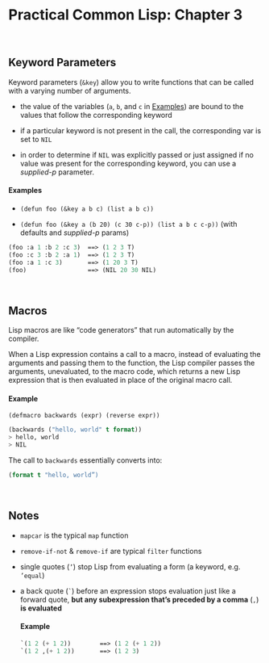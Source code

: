 # Practical Common Lisp: Chapter 3

&nbsp;

## Keyword Parameters
Keyword parameters (`&key`) allow you to write functions that can be called with a varying number of arguments.

- the value of the variables (`a`, `b`, and `c` in [Examples](#keyword_examples))  are bound to the values that follow the corresponding keyword

- if a particular keyword is not present in the call, the corresponding var is set to `NIL`
	
- in order to determine if  `NIL` was explicitly passed or just assigned if no value was present for the corresponding keyword, you can use a _supplied-p_ parameter.

<a name=keyword_examples></a>
#### Examples 

- `(defun foo (&key a b c) (list a b c))`

- `(defun foo (&key a (b 20) (c 30 c-p)) (list a b c c-p))` 
(with defaults and _supplied-p_ params)

~~~lisp
(foo :a 1 :b 2 :c 3)  ==> (1 2 3 T)
(foo :c 3 :b 2 :a 1)  ==> (1 2 3 T)
(foo :a 1 :c 3)       ==> (1 20 3 T)
(foo)                 ==> (NIL 20 30 NIL)
~~~

&nbsp;

## Macros
Lisp macros are like “code generators” that run automatically by the compiler. 

When a Lisp expression contains a call to a macro, instead of evaluating the arguments and passing them to the function, the Lisp compiler passes the arguments, unevaluated, to the macro code, which returns a new Lisp expression that is then evaluated in place of the original macro call.

#### Example

`(defmacro backwards (expr) (reverse expr))`

~~~lisp
(backwards ("hello, world" t format))
> hello, world
> NIL
~~~

The call to `backwards` essentially converts into:

~~~lisp
(format t "hello, world”)
~~~

&nbsp;

## Notes
- `mapcar` is the typical `map` function

- `remove-if-not`  & `remove-if` are typical `filter` functions

- single quotes (`’`) stop Lisp from evaluating a form (a keyword, e.g. `’equal`)

- a back quote (``` ` ```) before an expression stops evaluation just like a forward quote, **but any subexpression that’s preceded by a comma**
(`,`) **is evaluated**

	#### Example

	~~~lisp
	`(1 2 (+ 1 2))        ==> (1 2 (+ 1 2))
	`(1 2 ,(+ 1 2))       ==> (1 2 3)
	~~~